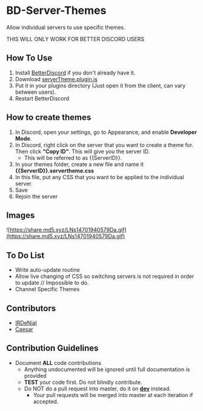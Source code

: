 # BD-Server-Themes
Allow individual servers to use specific themes.

THIS WILL ONLY WORK FOR BETTER DISCORD USERS

## How To Use
1. Install [BetterDiscord](https://betterdiscord.net/home/) if you don't already have it.
2. Download [serverTheme.plugin.js](https://raw.githubusercontent.com/IRDeNial/BD-Server-Themes/master/serverTheme.plugin.js)
3. Put it in your plugins directory (Just open it from the client, can vary between users).
4. Restart BetterDiscord

## How to create themes
1. In Discord, open your settings, go to Appearance, and enable **Developer Mode**.
2. In Discord, right click on the server that you want to create a theme for.  Then click **"Copy ID"**.  This will give you the server ID.
    * This will be referred to as {{ServerID}}.
3. In your themes folder, create a new file and name it **{{ServerID}}.servertheme.css**
4. In this file, put any CSS that you want to be applied to the individual server.
5. Save
6. Rejoin the server

## Images
![https://share.md5.xyz/LNs14701940579Da.gif](https://share.md5.xyz/LNs14701940579Da.gif)

## To Do List
* Write auto-update routine
* Allow live changing of CSS so switching servers is not required in order to update // Impossible to do.
* Channel Specific Themes

## Contributors
* [IRDeNial](https://github.com/IRDeNial/)
* [Caesar](https://github.com/TheDarkBomber/)

## Contribution Guidelines
* Document **ALL** code contributions
  * Anything undocumented will be ignored until full documentation is provided
  * **TEST** your code first.  Do not blindly contribute.
  * Do NOT do a pull request into master, do it on **[dev](https://github.com/IRDeNial/BD-Server-Themes/tree/dev)** instead.
    * Your pull requests will be merged into master at each iteration if accepted.
